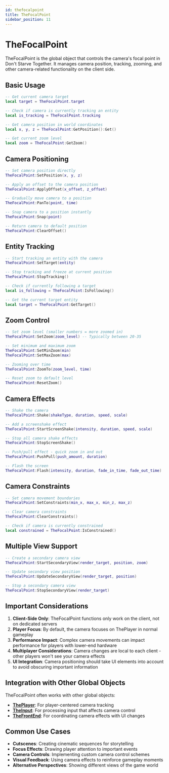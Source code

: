 ```yaml
---
id: thefocalpoint
title: TheFocalPoint
sidebar_position: 11
---
```


# TheFocalPoint

TheFocalPoint is the global object that controls the camera's focal point in Don't Starve Together. It manages camera position, tracking, zooming, and other camera-related functionality on the client side.

## Basic Usage

```lua
-- Get current camera target
local target = TheFocalPoint.target

-- Check if camera is currently tracking an entity
local is_tracking = TheFocalPoint.tracking

-- Get camera position in world coordinates
local x, y, z = TheFocalPoint:GetPosition():Get()

-- Get current zoom level
local zoom = TheFocalPoint:GetZoom()
```

## Camera Positioning

```lua
-- Set camera position directly
TheFocalPoint:SetPosition(x, y, z)

-- Apply an offset to the camera position
TheFocalPoint:ApplyOffset(x_offset, z_offset)

-- Gradually move camera to a position
TheFocalPoint:PanTo(point, time)

-- Snap camera to a position instantly
TheFocalPoint:Snap(point)

-- Return camera to default position
TheFocalPoint:ClearOffset()
```

## Entity Tracking

```lua
-- Start tracking an entity with the camera
TheFocalPoint:SetTarget(entity)

-- Stop tracking and freeze at current position
TheFocalPoint:StopTracking()

-- Check if currently following a target
local is_following = TheFocalPoint:IsFollowing()

-- Get the current target entity
local target = TheFocalPoint:GetTarget()
```

## Zoom Control

```lua
-- Set zoom level (smaller numbers = more zoomed in)
TheFocalPoint:SetZoom(zoom_level) -- Typically between 20-35

-- Set minimum and maximum zoom
TheFocalPoint:SetMinZoom(min)
TheFocalPoint:SetMaxZoom(max)

-- Zooming over time
TheFocalPoint:ZoomTo(zoom_level, time)

-- Reset zoom to default level
TheFocalPoint:ResetZoom()
```

## Camera Effects

```lua
-- Shake the camera
TheFocalPoint:Shake(shakeType, duration, speed, scale)

-- Add a screenshake effect
TheFocalPoint:StartScreenShake(intensity, duration, speed, scale)

-- Stop all camera shake effects
TheFocalPoint:StopScreenShake()

-- Push/pull effect - quick zoom in and out
TheFocalPoint:PushPull(push_amount, duration)

-- Flash the screen
TheFocalPoint:Flash(intensity, duration, fade_in_time, fade_out_time)
```

## Camera Constraints

```lua
-- Set camera movement boundaries
TheFocalPoint:SetConstraints(min_x, max_x, min_z, max_z)

-- Clear camera constraints
TheFocalPoint:ClearConstraints()

-- Check if camera is currently constrained
local constrained = TheFocalPoint:IsConstrained()
```

## Multiple View Support

```lua
-- Create a secondary camera view
TheFocalPoint:StartSecondaryView(render_target, position, zoom)

-- Update secondary view position
TheFocalPoint:UpdateSecondaryView(render_target, position)

-- Stop a secondary camera view
TheFocalPoint:StopSecondaryView(render_target)
```

## Important Considerations

1. **Client-Side Only**: TheFocalPoint functions only work on the client, not on dedicated servers
2. **Player Focus**: By default, the camera focuses on ThePlayer in normal gameplay
3. **Performance Impact**: Complex camera movements can impact performance for players with lower-end hardware
4. **Multiplayer Considerations**: Camera changes are local to each client - other players won't see your camera effects
5. **UI Integration**: Camera positioning should take UI elements into account to avoid obscuring important information

## Integration with Other Global Objects

TheFocalPoint often works with other global objects:

- **[ThePlayer](/docs/api-vanilla/global-objects/theplayer)**: For player-centered camera tracking
- **[TheInput](/docs/api-vanilla/global-objects/theinput)**: For processing input that affects camera control
- **[TheFrontEnd](/docs/api-vanilla/global-objects/thefrontend)**: For coordinating camera effects with UI changes

## Common Use Cases

- **Cutscenes**: Creating cinematic sequences for storytelling
- **Focus Effects**: Drawing player attention to important events
- **Camera Controls**: Implementing custom camera control schemes
- **Visual Feedback**: Using camera effects to reinforce gameplay moments
- **Alternative Perspectives**: Showing different views of the game world 
